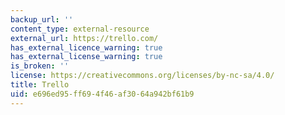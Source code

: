 ```yaml
---
backup_url: ''
content_type: external-resource
external_url: https://trello.com/
has_external_licence_warning: true
has_external_license_warning: true
is_broken: ''
license: https://creativecommons.org/licenses/by-nc-sa/4.0/
title: Trello
uid: e696ed95-ff69-4f46-af30-64a942bf61b9
---
```

